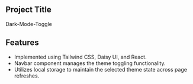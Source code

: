 ## Project Title
Dark-Mode-Toggle

## Features
* Implemented using Tailwind CSS, Daisy UI, and React.
* Navbar component manages the theme toggling functionality.
* Utilizes local storage to maintain the selected theme state across page refreshes.